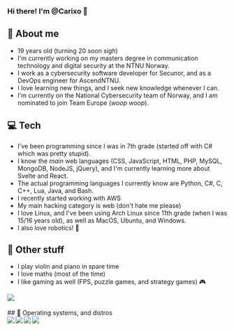 ### Hi there! I'm @Carixo 👋

<!--
**CarixoHD/CarixoHD** is a ✨ _special_ ✨ repository because its `README.md` (this file) appears on your GitHub profile.
Here are some ideas to get you started:

- 🔭 I’m currently working on ...
- 🌱 I’m currently learning ...
- 👯 I’m looking to collaborate on ...
- 🤔 I’m looking for help with ...
- 💬 Ask me about ...
- 📫 How to reach me: ...
- 😄 Pronouns: ...
- ⚡ Fun fact: ...
-->
## 🔭 About me
- 19 years old (turning 20 soon *sigh*)
- I'm currently working on my masters degree in communication technology and digital security at the NTNU Norway.
- I work as a cybersecurity software developer for Secunor, and as a DevOps engineer for AscendNTNU.
- I love learning new things, and I seek new knowledge whenever I can. 
- I'm currently on the National Cybersecurity team of Norway, and I am nominated to join Team Europe (*woop woop*).


## 💻 Tech
- I've been programming since I was in 7th grade (started off with C# which was pretty stupid).
- I know the *main* web languages (CSS, JavaScript, HTML, PHP, MySQL, MongoDB, NodeJS, jQuery), and I'm currently learning more about Svelte and React.
- The actual programming languages I currently know are Python, C#, C, C++, Lua, Java, and Bash.
- I recently started working with AWS
- My main hacking category is web (don't hate me please)
- I love Linux, and I've been using Arch Linux since 11th grade (when I was 15/16 years old), as well as MacOS, Ubuntu, and Windows.
- I also love robotics! 🤖

## 👯 Other stuff
- I play violin and piano in spare time
- I love maths (most of the time) 
- I like gaming as well (FPS, puzzle games, and strategy games) 🎮


<a href="https://www.linkedin.com/in/shayan-alinejad-84a77a17a/" target="blank" >
  <img align="left"  src="https://img.shields.io/badge/LinkedIn-0077B5?style=for-the-badge&logo=linkedin&logoColor=white" />
  </a>
<br>
<br>
## 🐧 Operating systems, and distros
<div>
<img align="left" src="https://img.shields.io/badge/Arch_Linux-1793D1?style=for-the-badge&logo=arch-linux&logoColor=white"/>
<img align="left" src="https://img.shields.io/badge/mac%20os-000000?style=for-the-badge&logo=apple&logoColor=white"/>
<img align="left" src="https://img.shields.io/badge/Windows-0078D6?style=for-the-badge&logo=windows&logoColor=white"/>
<img align="left" src="https://img.shields.io/badge/Ubuntu-E95420?style=for-the-badge&logo=ubuntu&logoColor=white"/></div>

